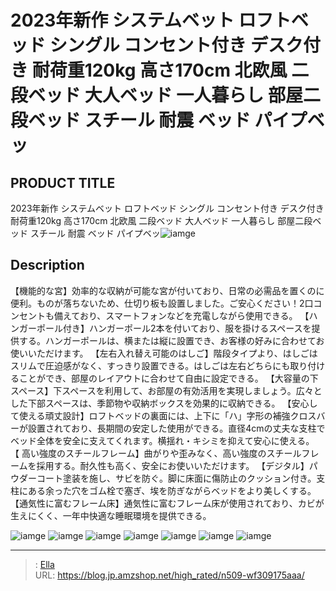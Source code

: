 # 2023年新作 システムベット ロフトベッド  シングル コンセント付き デスク付き  耐荷重120kg 高さ170cm 北欧風  二段ベッド 大人ベッド 一人暮らし 部屋二段ベッド スチール 耐震 ベッド  パイプベッ


## PRODUCT TITLE 

2023年新作 システムベット ロフトベッド  シングル コンセント付き デスク付き  耐荷重120kg 高さ170cm 北欧風  二段ベッド 大人ベッド 一人暮らし 部屋二段ベッド スチール 耐震 ベッド  パイプベッ![iamge](https://b2bfiles1.gigab2b.cn/image/wkseller/305/20230828_d0d22815173093e0a3a5d959cd7214a7.jpg)

## Description

【機能的な宮】効率的な収納が可能な宮が付いており、日常の必需品を置くのに便利。ものが落ちないため、仕切り板も設置しました。ご安心ください！2口コンセントも備えており、スマートフォンなどを充電しながら使用できる。
【ハンガーポール付き】ハンガーポール2本を付いており、服を掛けるスペースを提供する。ハンガーポールは、横または縦に設置でき、お客様の好みに合わせてお使いいただけます。
【左右入れ替え可能のはしご】階段タイプより、はしごはスリムで圧迫感がなく、すっきり設置できる。はしごは左右どちらにも取り付けることができ、部屋のレイアウトに合わせて自由に設定できる。
【大容量の下スペース】下スペースを利用して、お部屋の有効活用を実現しましょう。広々とした下部スペースは、季節物や収納ボックスを効果的に収納できる。
【安心して使える頑丈設計】ロフトベッドの裏面には、上下に「ハ」字形の補強クロスバーが設置されており、長期間の安定した使用ができる。直径4cmの丈夫な支柱でベッド全体を安全に支えてくれます。横揺れ・キシミを抑えて安心に使える。
【 高い強度のスチールフレーム】曲がりや歪みなく、高い強度のスチールフレームを採用する。耐久性も高く、安全にお使いいただけます。
【デジタル】パウダーコート塗装を施し、サビを防ぐ。脚に床面に傷防止のクッション付き。支柱にある余った穴をゴム栓で塞ぎ、埃を防ぎながらベッドをより美しくする。
【通気性に富むフレーム床】通気性に富むフレーム床が使用されており、カビが生えにくく、一年中快適な睡眠環境を提供できる。


![iamge](https://b2bfiles1.gigab2b.cn/image/wkseller/305/20230828_23ab44f7919275db8b64f30b2d9ca710.jpg)
![iamge](https://b2bfiles1.gigab2b.cn/image/wkseller/305/20230828_78769bfb1763caf1d9976ac38bf4d031.jpg)
![iamge](https://b2bfiles1.gigab2b.cn/image/wkseller/305/20230829_0040af9e8b7338262c0c2bdfe4abbce5.JPG)
![iamge](https://b2bfiles1.gigab2b.cn/image/wkseller/305/20230829_29cd2c4d3f28f4c418b5e363ba77278f.jpg)
![iamge](https://b2bfiles1.gigab2b.cn/image/wkseller/305/20230829_aa698056977a549dc10255d540b52c95.jpg)
![iamge](https://b2bfiles1.gigab2b.cn/image/wkseller/305/20230829_0de4b6fb63d137642cc8d0fccd6d1d8d.jpg)
![iamge](https://b2bfiles1.gigab2b.cn/image/wkseller/305/20230829_1314ca64df81663dff707d90f8e44989.jpg)


---

> : [Ella](https://blog.jp.amzshop.net/)  
> URL: https://blog.jp.amzshop.net/high_rated/n509-wf309175aaa/  

